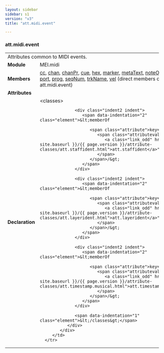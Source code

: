 ```yaml
---
layout: sidebar
sidebar: s1
version: "v3"
title: "att.midi.event"

---
```


<div class="classSpec att">
   <h3 id="att.midi.event">att.midi.event</h3>
   <table class="wovenodd">
      <tr>
         <td colspan="2" class="wovenodd-col2">Attributes common to MIDI events.</td>
      </tr>
      <tr>
         <td class="wovenodd-col1">
            <strong>Module</strong>
         </td>
         <td class="wovenodd-col2">MEI.midi</td>
      </tr>
      <tr>
         <td class="wovenodd-col1">
            <strong>Members</strong>
         </td>
         <td class="wovenodd-col2">
            <div class="parent">
               <div>
                  <a class="link_odd_elementSpec" href="{{ site.baseurl }}/{{ page.version }}/elements/cc.html">cc</a>, 
                  <a class="link_odd_elementSpec" href="{{ site.baseurl }}/{{ page.version }}/elements/chan.html">chan</a>, 
                  <a class="link_odd_elementSpec" href="{{ site.baseurl }}/{{ page.version }}/elements/chanPr.html">chanPr</a>, 
                  <a class="link_odd_elementSpec" href="{{ site.baseurl }}/{{ page.version }}/elements/cue.html">cue</a>, 
                  <a class="link_odd_elementSpec" href="{{ site.baseurl }}/{{ page.version }}/elements/hex.html">hex</a>, 
                  <a class="link_odd_elementSpec" href="{{ site.baseurl }}/{{ page.version }}/elements/marker.html">marker</a>, 
                  <a class="link_odd_elementSpec" href="{{ site.baseurl }}/{{ page.version }}/elements/metaText.html">metaText</a>, 
                  <a class="link_odd_elementSpec" href="{{ site.baseurl }}/{{ page.version }}/elements/noteOff.html">noteOff</a>, 
                  <a class="link_odd_elementSpec" href="{{ site.baseurl }}/{{ page.version }}/elements/noteOn.html">noteOn</a>, 
                  <a class="link_odd_elementSpec" href="{{ site.baseurl }}/{{ page.version }}/elements/port.html">port</a>, 
                  <a class="link_odd_elementSpec" href="{{ site.baseurl }}/{{ page.version }}/elements/prog.html">prog</a>, 
                  <a class="link_odd_elementSpec" href="{{ site.baseurl }}/{{ page.version }}/elements/seqNum.html">seqNum</a>, 
                  <a class="link_odd_elementSpec" href="{{ site.baseurl }}/{{ page.version }}/elements/trkName.html">trkName</a>, 
                  <a class="link_odd_elementSpec" href="{{ site.baseurl }}/{{ page.version }}/elements/vel.html">vel</a> (direct members of att.midi.event)
               </div>
            </div>
         </td>
      </tr>
      <tr>
         <td class="wovenodd-col1">
            <strong>Attributes</strong>
         </td>
         <td class="wovenodd-col2"></td>
      </tr>
      <tr>
         <td class="wovenodd-col1">
            <strong>Declaration</strong>
         </td>
         <td class="wovenodd-col2">
            <div xml:space="preserve" class="pre">
               <div class="indent1 indent">
                  <span data-indentation="1" class="element">&lt;classes&gt;</span>
                  
                  <div class="indent2 indent">
                     <span data-indentation="2" class="element">&lt;memberOf
                        
                        <span class="attribute">key=
                           <span class="attributevalue">"
                              <a class="link_odd" href="{{ site.baseurl }}/{{ page.version }}/attribute-classes/att.staffident.html">att.staffident</a>"
                           </span>
                        </span>/&gt;
                     </span>
                  </div>
                  
                  <div class="indent2 indent">
                     <span data-indentation="2" class="element">&lt;memberOf
                        
                        <span class="attribute">key=
                           <span class="attributevalue">"
                              <a class="link_odd" href="{{ site.baseurl }}/{{ page.version }}/attribute-classes/att.layerident.html">att.layerident</a>"
                           </span>
                        </span>/&gt;
                     </span>
                  </div>
                  
                  <div class="indent2 indent">
                     <span data-indentation="2" class="element">&lt;memberOf
                        
                        <span class="attribute">key=
                           <span class="attributevalue">"
                              <a class="link_odd" href="{{ site.baseurl }}/{{ page.version }}/attribute-classes/att.timestamp.musical.html">att.timestamp.musical</a>"
                           </span>
                        </span>/&gt;
                     </span>
                  </div>
                  
                  <span data-indentation="1" class="element">&lt;/classes&gt;</span>
               </div>
            </div>
         </td>
      </tr>
   </table>
</div>